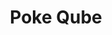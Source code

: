 ---
layout: place
title: "Poke Qube"
permalink: /washington/vancouver/poke-qube.html
stateAbbr: WA
stateName: Washington
cityName: Vancouver
seo:
  name: "Poke Qube"
  type: Restaurant
  links: null
description: "Looking for sushi in Vancouver, Washington? Check out Poke Qube for a delightful Japanese dining experience. Enjoy a variety of sushi and other dishes in a w..."
place_id: ChIJmQTWp1OvlVQRhF0LKZHeXhw
photos:
  - name: >-
      places/ChIJmQTWp1OvlVQRhF0LKZHeXhw/photos/AeeoHcK9s3Tin1AgFxqlI60WWhvSbzZNkPWoVzcE-2UPIxyvyK7DZl9NdcO5O0Wm1G66l65Feqa4Qr3IhoTXtJQ8qfvShiDJ2n16oXrvqh1XOwHZR31ZVprwAz16VpIU_rfsZc7p11S_YzGdpPLQ2Xsp7dY9_aBFVrlQETLaMM6dQct45-Uox3pAXcMHLb-SrQJdCpIkkzwO3Pyi5MTTHKgj2_rFgSRyZlKDI1eBcqR0iGJPn4i6m1ruvlcZiDlTdiwLEvLgv5MquiaIZFYqPFoC5c5RLsXO1snUnW3dj6mDs_ZxH0bupnXP4tEs8l8oDpOv59PIGdC6ToWB0WuiXzilKGRCKcCw75RuVFMpigLIEWA9jFk0xGE0XGYhSrHqPiv9L_5bU26g6N_zHDnRGaaqs-KcFrN-tYNj8OMgqCJUpopFwtza
    widthPx: 4032
    heightPx: 3024
    authorAttributions:
      - displayName: Alex R.
        uri: https://maps.google.com/maps/contrib/104415137413682222082
        photoUri: >-
          https://lh3.googleusercontent.com/a-/ALV-UjUPhZRJWlBD7X1x2ZoYak79tK7qbWy6UYHBl_6SEJ7quh6Iywt5=s100-p-k-no-mo
    flagContentUri: >-
      https://www.google.com/local/imagery/report/?cb_client=maps_api_places.places_api&image_key=!1e10!2sCIHM0ogKEICAgICc4_rN5gE&hl=en-US
    googleMapsUri: >-
      https://www.google.com/maps/place//data=!3m4!1e2!3m2!1sCIHM0ogKEICAgICc4_rN5gE!2e10!4m2!3m1!1s0x5495af53a7d60499:0x1c5ede91290b5d84
  - name: >-
      places/ChIJmQTWp1OvlVQRhF0LKZHeXhw/photos/AeeoHcKyc5JPA3nJPCqYJJ6XQbLh2FvatF58PKTTDOiOvClBdM5CygGNFH0D6eGD9LTDjTVM5iqLC7vEtGRi0rmQ0SbI-_z_HQaFsSv9vOgOa2LJT0HpBPi125Kb4KQ9Zk5LSQ3zMHoHjeeikuOEHuzBz4I97ooh18zAVe_03LZYzPxw8X2DPpZwv7y0LlyRqzdhjS_RqJPjHGLJC05_A2OcV-vhDmDJeqbknUBnKHVYLUwBWWh62GsbdLHE91_b6sivT0lhKzCvwuRXdKCy79i53--Fd9rHpsPnqSyNLYtdr2ZsKcZVTYS5FRMiDPv6tzKfJdq5sTYZJ0-v_OXGpNxYumXKJPEvAW2ciefuVDE2N36z9_5e2-u6kjvbygYqkp7g5-Bj3QHGcwuS1CwP2GckJgY1bGDhIZpqdoW1tMkl82s
    widthPx: 4000
    heightPx: 2252
    authorAttributions:
      - displayName: Mike P
        uri: https://maps.google.com/maps/contrib/110489686673379404222
        photoUri: >-
          https://lh3.googleusercontent.com/a-/ALV-UjU468mMPRogatRQTZWKnAMmd6eAMSLRWJC811LetrzwvUz_Ke9-ZA=s100-p-k-no-mo
    flagContentUri: >-
      https://www.google.com/local/imagery/report/?cb_client=maps_api_places.places_api&image_key=!1e10!2sCIHM0ogKEICAgICxktCIGQ&hl=en-US
    googleMapsUri: >-
      https://www.google.com/maps/place//data=!3m4!1e2!3m2!1sCIHM0ogKEICAgICxktCIGQ!2e10!4m2!3m1!1s0x5495af53a7d60499:0x1c5ede91290b5d84
  - name: >-
      places/ChIJmQTWp1OvlVQRhF0LKZHeXhw/photos/AeeoHcIBExb_eWNBOBdpA-lL-30HlpmFpCJp_EfzRcIntmYTeSNPPkmL9ynV_N_qyrzEpt4NftoSVrNPTvjBpHg46vjYKtM8AXbDeVDC4I9hIvmtQnBsuDTF3LVES56wtAd6UYUgc8XWaYGAlwLyTnVOrX0cxgghxF9-GcGYpGccNa5uZLcjoLvO_4kL4W2KrL9WOxTjvxHFnoIYDQ1Uw35vV-4TP1md6fXUjOP1yPbNO-t9A4vIdkcyz7xBM9p2uLtnXZycI5rhY3OO1nBh-kEFlGfkEOCd9t0EhyqeWbtzMJbh-MxXrwLHL539WO5V8I4XwvSXyepExj0V0qASDbDWF39ojlPVBv21UBWGngyXKGcRUxkPkcjpIO8z8cR3qu2mMS6OH68VxL2ybUeIaqcjR5AoPCLvbtnNN2BXnuXC6xSICw
    widthPx: 2448
    heightPx: 3264
    authorAttributions:
      - displayName: Sara Reyes
        uri: https://maps.google.com/maps/contrib/112739559950868221492
        photoUri: >-
          https://lh3.googleusercontent.com/a/ACg8ocJ4MZERr6tuTjdiGuKUCFFhBhOttmhGe7uSVySQafqBK3da2g=s100-p-k-no-mo
    flagContentUri: >-
      https://www.google.com/local/imagery/report/?cb_client=maps_api_places.places_api&image_key=!1e10!2sCIHM0ogKEICAgICch_jfXA&hl=en-US
    googleMapsUri: >-
      https://www.google.com/maps/place//data=!3m4!1e2!3m2!1sCIHM0ogKEICAgICch_jfXA!2e10!4m2!3m1!1s0x5495af53a7d60499:0x1c5ede91290b5d84
  - name: >-
      places/ChIJmQTWp1OvlVQRhF0LKZHeXhw/photos/AeeoHcKIqqnwEwPv7RmDP-mypIwoi6TzFNzspuJ7uEPL752X5AjN6ZFo3inEXMW1aYN_-BOuO8NKuoSFi2vQ-jDtj6UCzGuWngw1Qt0tH94zkzLhub5glEzDTHdxixJsrhL8mr70-aZlbNQ33UibVHqK4crhsIgq-SCiDqyuBedr9eGgTBvUd993UrWhKEUy43kn43QsbdLcvHinaJPE0UeALX--dcrNab3Az0hC-zjWt7dzJezwIzv4eqGgsc8MmLi121FrCVHenAMXK3QtyD052RNoeNkiDm9Wo-1MFvx1-jAni4f0XfyIIkT7LzK-Iy4RZup1qTrTtn6ecSf-3bURC1q3JFBwBSXEnEtuB73Kt2s8DfBbZzAcHA3Fou3BLllv7gLXpcvWLOwhkQDxxLRYzGOyWRqhihYwVnXr2olFFXCW4OXb
    widthPx: 1920
    heightPx: 1080
    authorAttributions:
      - displayName: Melissa Hayes
        uri: https://maps.google.com/maps/contrib/110219750541848738560
        photoUri: >-
          https://lh3.googleusercontent.com/a-/ALV-UjU4qc_DhMkAnbzeboxNaGBmSDnBaL4HOeBg7i1RI0cSiUIF7FSUtw=s100-p-k-no-mo
    flagContentUri: >-
      https://www.google.com/local/imagery/report/?cb_client=maps_api_places.places_api&image_key=!1e10!2sCIHM0ogKEICAgICmp4-8hwE&hl=en-US
    googleMapsUri: >-
      https://www.google.com/maps/place//data=!3m4!1e2!3m2!1sCIHM0ogKEICAgICmp4-8hwE!2e10!4m2!3m1!1s0x5495af53a7d60499:0x1c5ede91290b5d84
  - name: >-
      places/ChIJmQTWp1OvlVQRhF0LKZHeXhw/photos/AeeoHcLnS34WUQVw-MUUkdhDH9lOE5pHxFKXA1O11euUL99ZBEYHWl9CCU_wC32hK1mqPG9MJl7oXs9S1ETnTptlGrS5x_DAlgKTznv-Jcje7XLdnV-p2NVS85W0AyCc55YNCUKm0ms2BxmjANBovDGF8_Bnzal3pLeV-LNNyA-cc75eDYY-DW0RjXYqqdZOkrjH03u96Jv2fZrVyM8mA5AWV6CSeubr4IOzVd1BHqH_rHv3ck0K7lfTMESriTHy2o5iLrH27ckX2nGGZot2PzaCH_d09A4MUjfotHa0NYjrEK0OZV7vtuQSqwl7bxHnnkrQX-5l3I5RG6ioUKy1cp_GZj-72RzRj8tJsYRjEtphTpYC_WblZj18Bjn1TSi5p9bMoMllD-BvLcqCSdd17dgba1j08EYbmR2QWkDEH7MkJpLrWLI
    widthPx: 3819
    heightPx: 2150
    authorAttributions:
      - displayName: Mike P
        uri: https://maps.google.com/maps/contrib/110489686673379404222
        photoUri: >-
          https://lh3.googleusercontent.com/a-/ALV-UjU468mMPRogatRQTZWKnAMmd6eAMSLRWJC811LetrzwvUz_Ke9-ZA=s100-p-k-no-mo
    flagContentUri: >-
      https://www.google.com/local/imagery/report/?cb_client=maps_api_places.places_api&image_key=!1e10!2sCIHM0ogKEICAgICxktCgywE&hl=en-US
    googleMapsUri: >-
      https://www.google.com/maps/place//data=!3m4!1e2!3m2!1sCIHM0ogKEICAgICxktCgywE!2e10!4m2!3m1!1s0x5495af53a7d60499:0x1c5ede91290b5d84
  - name: >-
      places/ChIJmQTWp1OvlVQRhF0LKZHeXhw/photos/AeeoHcJnBYoL7vfA__W-T5ZUIYog4jU_ZFhqz6fk_EtsVLBFl4j44mWnnBO7BuPuTrckoNv8ArEY0hcHVWjUlOMpG44WbUmEy3urtktMl9THatmSL7nsa0cGMdWB3dAYgItGtHDX8HdYjMjj8Y6kxGkv9eG7WQuUyjrSSZZSl2EEOS5XT4ElErQ0dAMeVMA3T9b75rAhWNzFKIG3jT8YjIOnuWxvFlnlKMrZ4MWkEMBbAkzPafYucF6-DGwW21_id5mM1ONBSHouKVb7ePIZ289nDlyM-UVpZjHJYpVzKQFkdFMpcA4fLDM2S-weZolCaziGzjHr2nlkqsJCwL7vsr4vQ5bspgB_wRUuu8b10iFPejiZRojwtFTfvLPkdGLSXzTuhgN3jVZvLm3V1nFIzrLNPMxe4jxoGoOrxYaPaqCWSqhQeYrU
    widthPx: 3464
    heightPx: 2268
    authorAttributions:
      - displayName: Đông Tà
        uri: https://maps.google.com/maps/contrib/105745539551931565232
        photoUri: >-
          https://lh3.googleusercontent.com/a-/ALV-UjXKDaX_10Nak3arzRAWeboQWb0Wbuhm_LzqI8oF_8_klfM1Z-wV=s100-p-k-no-mo
    flagContentUri: >-
      https://www.google.com/local/imagery/report/?cb_client=maps_api_places.places_api&image_key=!1e10!2sCIHM0ogKEICAgIC8-v78-AE&hl=en-US
    googleMapsUri: >-
      https://www.google.com/maps/place//data=!3m4!1e2!3m2!1sCIHM0ogKEICAgIC8-v78-AE!2e10!4m2!3m1!1s0x5495af53a7d60499:0x1c5ede91290b5d84
  - name: >-
      places/ChIJmQTWp1OvlVQRhF0LKZHeXhw/photos/AeeoHcLxk6dZQfpACBNLMW_yRLIqfx-vhv6epAsaSHz6BybBMkVg2Z7LARIONq6HkrUV4l-K1GS1czNUWZIrEAncPxqBBuwI1XnGCBSgamNMHgeTfbluOaQd_Bq4WtdUcoaXy4160qpPhnNre431FPOOSSeyVLU9KA8cxJt_bDEgLYlslwrKrm9DngoLSDReMXvu1RYulTb16JChnpE8suTcz6c1X9yk9vOeku_fyu6X0JcBVAYYs0q02J4cD5h2pAkwiIJlQVuzoQFLazticquA7rQwBViZXs2fX89cil8vuh5LZcWtKT3x73Ls-jBjczaubDU3dY2Py9S1AWaBCQUmcPKZue_M5dyPKLv7SGn_fje3q_e7uDfH5d-MyJQNzrPBu8CUxdhJPbW00wJlAXtlMhc3VNRLndTZd4Qa00mCd0PpjA
    widthPx: 4000
    heightPx: 3000
    authorAttributions:
      - displayName: Mariano Polinesi
        uri: https://maps.google.com/maps/contrib/110829661928531360839
        photoUri: >-
          https://lh3.googleusercontent.com/a-/ALV-UjU2O3KWyzZB7Jn-c71rWZvAlmuMAl3GtU0fKpW9G60Adj27Y7fL=s100-p-k-no-mo
    flagContentUri: >-
      https://www.google.com/local/imagery/report/?cb_client=maps_api_places.places_api&image_key=!1e10!2sCIHM0ogKEICAgICB76TYIA&hl=en-US
    googleMapsUri: >-
      https://www.google.com/maps/place//data=!3m4!1e2!3m2!1sCIHM0ogKEICAgICB76TYIA!2e10!4m2!3m1!1s0x5495af53a7d60499:0x1c5ede91290b5d84
  - name: >-
      places/ChIJmQTWp1OvlVQRhF0LKZHeXhw/photos/AeeoHcIRul1RR8-qNnYSD66iwqB-zg43jW0PM5DtjeMxE1AMQOzrgE0EmvVYWnjuH2VmUJJ-J8oDVnj6s1to0YFmgGcmziBYj4HpiVUVUpfn77AUmZFonOVVmhI3zAgtulrEPcJiGhgwPcJrJnBIvIk0ggWzlGl7RpxufqN1ODDnKuN6lpv5lYdyS1DVGPVd5fmi89NjJTiTYuUgBWkFhG9SIlcsof7ZDBarcMl_zpErlHOq-Y_VY7nGmdaidzFg5hKOzKzRIm_qF1pvn3wOHs8Ju3gpadQU0UCEOsXfu-D1R9XPhJREvWAPzUtrK83eT47Z0VBA0FZR9NzXICyIxpt_mSy6rnolDBdTyX4WU1rrcx-cS5bt0C5bDiR0GK5cLbP-ZpbzwS1Y26OqjIrSFaH5dcO5PkHDH5TtAsV1wRWTpiyr8lyM
    widthPx: 3000
    heightPx: 4000
    authorAttributions:
      - displayName: Hoku Tierney
        uri: https://maps.google.com/maps/contrib/104243507367097533423
        photoUri: >-
          https://lh3.googleusercontent.com/a-/ALV-UjUwjjLXqO76j_5CfVHAULgCyAlPU7yF37Z3v6xEkSwR7jRxSCwQ1A=s100-p-k-no-mo
    flagContentUri: >-
      https://www.google.com/local/imagery/report/?cb_client=maps_api_places.places_api&image_key=!1e10!2sCIHM0ogKEICAgICK4Jel-QE&hl=en-US
    googleMapsUri: >-
      https://www.google.com/maps/place//data=!3m4!1e2!3m2!1sCIHM0ogKEICAgICK4Jel-QE!2e10!4m2!3m1!1s0x5495af53a7d60499:0x1c5ede91290b5d84
  - name: >-
      places/ChIJmQTWp1OvlVQRhF0LKZHeXhw/photos/AeeoHcKl4yi6YLVv7MnV259uNpzRBCHPGya911ilq5wNjZAZM5dZXJILSxTeqDBTxHC9jNIP-4_oavYOiVonZNo8EG2jemCuz5mgm1lMygx5VncY8TK9eB1g-S-BR5OAZZOtmDpRuddVfMnMYM7mjOV_WhdoeI_IZ3paILOlVqNZ-DebCO9JEWtr32ClWIh2eGNt08q0veL0M7ZDhjg3O8GtkZ2kHAF9A_IC7AcqblZx9RdGmVxXKaxIO8BQlxARYuoegmENny8CRGBD6sGZWvoWZMT0mMbDiMq1ciwzqyiVFf6zy3SFc8sTO8asem6Nr6Q_-DPj4YtxjJB-UCwZ7EeVLGEMtyIj9fvMi7P85e6WQV_LJoIIMGBQqFwoobBYDF3Hm81ACDglUZn_928swaNN7oWXWwmvU4t5eGcdt2Y1u5rlcw
    widthPx: 4000
    heightPx: 2252
    authorAttributions:
      - displayName: Mike P
        uri: https://maps.google.com/maps/contrib/110489686673379404222
        photoUri: >-
          https://lh3.googleusercontent.com/a-/ALV-UjU468mMPRogatRQTZWKnAMmd6eAMSLRWJC811LetrzwvUz_Ke9-ZA=s100-p-k-no-mo
    flagContentUri: >-
      https://www.google.com/local/imagery/report/?cb_client=maps_api_places.places_api&image_key=!1e10!2sCIHM0ogKEICAgICxkpC_Ww&hl=en-US
    googleMapsUri: >-
      https://www.google.com/maps/place//data=!3m4!1e2!3m2!1sCIHM0ogKEICAgICxkpC_Ww!2e10!4m2!3m1!1s0x5495af53a7d60499:0x1c5ede91290b5d84
  - name: >-
      places/ChIJmQTWp1OvlVQRhF0LKZHeXhw/photos/AeeoHcL-vlBMbh28rBwRnzB4N-MIgJtMDkpAFWZoHYxJD3J8xOeeO532wK9jgbwBKLdAG7i_J5Jfhox07pTrRom6eKehDfr3_IYO20VKdces2TJijqJQwV70LjjLEnDR97K-KkA1tRIv6EvJAM1XfBKqjzdLTBLi1qRK9phlRfaQAjSd48CIy-3fAKwXh1Hy45ssZ2PgAxuqQ-E40rRbgLvNdkwPACrTo9pOZnvrXYPjoBpnxKCnmTSbrwVo08l8ko748Sg31mjG0p8JuThyGfP6jHfSbRQR1vmFFMaVXd6CHTwOhacS64Ajnc4MDGFSOKXLHUqtgzTCoJbsgoGTnlxqbp4lOxkgF5Rk2MPWuYDqXjvYw7TeiCvAtwxMjZnSD8ZwAux4X13OTaiWG53VWPiTbrpq8sourKN9uHbrsAtsqIJCpux9
    widthPx: 1440
    heightPx: 1920
    authorAttributions:
      - displayName: matter
        uri: https://maps.google.com/maps/contrib/111918292454818044646
        photoUri: >-
          https://lh3.googleusercontent.com/a/ACg8ocJAyFfWcsvgiqQxBJeTewmKaZ7KUTADeCs9xtPN1L_QVGedbQ=s100-p-k-no-mo
    flagContentUri: >-
      https://www.google.com/local/imagery/report/?cb_client=maps_api_places.places_api&image_key=!1e10!2sCIHM0ogKEICAgICPkv-96QE&hl=en-US
    googleMapsUri: >-
      https://www.google.com/maps/place//data=!3m4!1e2!3m2!1sCIHM0ogKEICAgICPkv-96QE!2e10!4m2!3m1!1s0x5495af53a7d60499:0x1c5ede91290b5d84
address: 7710 NE 5th Ave UNIT 120, Vancouver, WA 98665, USA
street: 7710 NE 5th Ave UNIT 120
city: Vancouver
state: WA
zip: '98665'
country: USA
neighborhood: Hazel Dell South
latitude: '45.678227'
longitude: '-122.667448'
accessibility_options:
  wheelchairAccessibleParking: true
  wheelchairAccessibleEntrance: true
  wheelchairAccessibleRestroom: true
  wheelchairAccessibleSeating: true
business_status: OPERATIONAL
name: Poke Qube
google_maps_links:
  directionsUri: >-
    https://www.google.com/maps/dir//''/data=!4m7!4m6!1m1!4e2!1m2!1m1!1s0x5495af53a7d60499:0x1c5ede91290b5d84!3e0
  placeUri: https://maps.google.com/?cid=2044315995913018756
  writeAReviewUri: >-
    https://www.google.com/maps/place//data=!4m3!3m2!1s0x5495af53a7d60499:0x1c5ede91290b5d84!12e1
  reviewsUri: >-
    https://www.google.com/maps/place//data=!4m4!3m3!1s0x5495af53a7d60499:0x1c5ede91290b5d84!9m1!1b1
  photosUri: >-
    https://www.google.com/maps/place//data=!4m3!3m2!1s0x5495af53a7d60499:0x1c5ede91290b5d84!10e5
primary_type: Takeout Restaurant
opening_hours:
  regular: null
  current: null
secondary_opening_hours:
  regular:
    weekdayDescriptions: null
    type: null
  current:
    weekdayDescriptions: null
    type: null
phone: null
price_level: null
price_range: null
rating: null
rating_count: 0
website: null
reviews: null
parking_options: null
payment_options: null
allow_dogs: null
curbside_pickup: null
delivery: null
dine_in: null
good_for_children: null
good_for_groups: null
good_for_sports: null
live_music: null
menu_for_children: null
outdoor_seating: null
reservable: null
restroom: null
serves_beer: null
serves_breakfast: null
serves_brunch: null
serves_cocktails: null
serves_coffee: null
serves_dinner: null
serves_dessert: null
serves_lunch: null
serves_vegetarian_food: null
serves_wine: null
takeout: null
summary: null

---